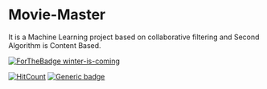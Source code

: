 # Movie-Master
 It is a Machine Learning project based on collaborative filtering and Second Algorithm is Content Based.

[![ForTheBadge winter-is-coming](http://ForTheBadge.com/images/badges/winter-is-coming.svg)](https://github.com/NarutoOp)

[![HitCount](http://hits.dwyl.com/NarutoOp/Movie-Master.svg)](http://hits.dwyl.com/NarutoOp/Movie-Master) [![Generic badge](https://img.shields.io/badge/Arpit-Gupta-1abc9c.svg)](https://github.com/NarutoOp)
